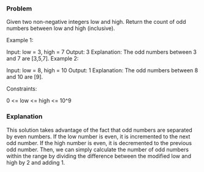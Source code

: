 ### Problem
Given two non-negative integers low and high. Return the count of odd numbers between low and high (inclusive).

 

Example 1:

Input: low = 3, high = 7
Output: 3
Explanation: The odd numbers between 3 and 7 are [3,5,7].
Example 2:

Input: low = 8, high = 10
Output: 1
Explanation: The odd numbers between 8 and 10 are [9].
 

Constraints:

0 <= low <= high <= 10^9


### Explanation 
This solution takes advantage of the fact that odd numbers are separated by even numbers. If the low number is even, it is incremented to the next odd number. If the high number is even, it is decremented to the previous odd number. Then, we can simply calculate the number of odd numbers within the range by dividing the difference between the modified low and high by 2 and adding 1.
